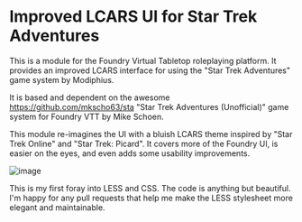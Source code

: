 # Improved LCARS UI for Star Trek Adventures
This is a module for the Foundry Virtual Tabletop roleplaying platform. It provides an improved LCARS interface for using the "Star Trek Adventures" game system by Modiphius.

It is based and dependent on the awesome https://github.com/mkscho63/sta "Star Trek Adventures (Unofficial)" game system for Foundry VTT by Mike Schoen.

This module re-imagines the UI with a bluish LCARS theme inspired by "Star Trek Online" and "Star Trek: Picard". It covers more of the Foundry UI, is easier on the eyes, and even adds some usability improvements.

![image](https://user-images.githubusercontent.com/100482743/156453026-2506baab-0b13-4fa8-aca1-d2cdd4dfe4f8.png)

This is my first foray into LESS and CSS. The code is anything but beautiful. I'm happy for any pull requests that help me make the LESS stylesheet more elegant and maintainable.
